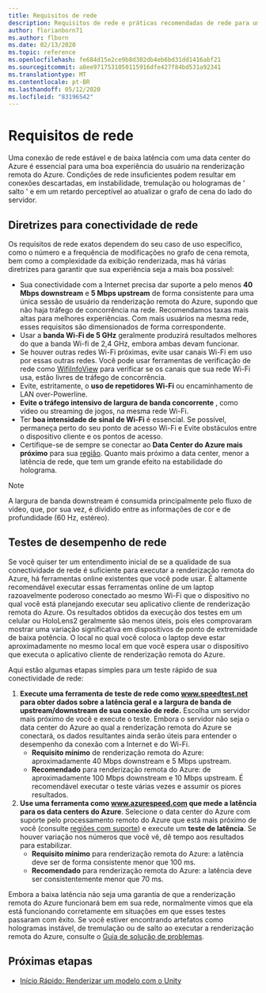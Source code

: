 ```yaml
---
title: Requisitos de rede
description: Requisitos de rede e práticas recomendadas de rede para uma experiência ideal
author: florianborn71
ms.author: flborn
ms.date: 02/13/2020
ms.topic: reference
ms.openlocfilehash: fe684d15e2ce9b8d302db4eb6bd31dd1416abf21
ms.sourcegitcommit: a8ee9717531050115916dfe427f84bd531a92341
ms.translationtype: MT
ms.contentlocale: pt-BR
ms.lasthandoff: 05/12/2020
ms.locfileid: "83196542"
---
```

# <a name="network-requirements"></a>Requisitos de rede

Uma conexão de rede estável e de baixa latência com uma data center do Azure é essencial para uma boa experiência do usuário na renderização remota do Azure. Condições de rede insuficientes podem resultar em conexões descartadas, em instabilidade, tremulação ou hologramas de ' salto ' e em um retardo perceptível ao atualizar o grafo de cena do lado do servidor.

## <a name="guidelines-for-network-connectivity"></a>Diretrizes para conectividade de rede

Os requisitos de rede exatos dependem do seu caso de uso específico, como o número e a frequência de modificações no grafo de cena remota, bem como a complexidade da exibição renderizada, mas há várias diretrizes para garantir que sua experiência seja a mais boa possível:

* Sua conectividade com a Internet precisa dar suporte a pelo menos **40 Mbps downstream** e **5 Mbps upstream** de forma consistente para uma única sessão de usuário da renderização remota do Azure, supondo que não haja tráfego de concorrência na rede. Recomendamos taxas mais altas para melhores experiências. Com mais usuários na mesma rede, esses requisitos são dimensionados de forma correspondente.
* Usar a **banda Wi-Fi de 5 GHz** geralmente produzirá resultados melhores do que a banda Wi-fi de 2,4 GHz, embora ambas devam funcionar.
* Se houver outras redes Wi-Fi próximas, evite usar canais Wi-Fi em uso por essas outras redes. Você pode usar ferramentas de verificação de rede como [WifiInfoView](https://www.nirsoft.net/utils/wifi_information_view.html) para verificar se os canais que sua rede Wi-Fi usa, estão livres de tráfego de concorrência.
* Evite, estritamente, o **uso de repetidores Wi-Fi** ou encaminhamento de LAN over-Powerline.
* **Evite o tráfego intensivo de largura de banda concorrente** , como vídeo ou streaming de jogos, na mesma rede Wi-Fi.
* Ter **boa intensidade de sinal de Wi-Fi** é essencial. Se possível, permaneça perto do seu ponto de acesso Wi-Fi e Evite obstáculos entre o dispositivo cliente e os pontos de acesso.
* Certifique-se de sempre se conectar ao **Data Center do Azure mais próximo** para sua [região](regions.md). Quanto mais próximo a data center, menor a latência de rede, que tem um grande efeito na estabilidade do holograma.

> [!NOTE]
> A largura de banda downstream é consumida principalmente pelo fluxo de vídeo, que, por sua vez, é dividido entre as informações de cor e de profundidade (60 Hz, estéreo).

## <a name="network-performance-tests"></a>Testes de desempenho de rede

Se você quiser ter um entendimento inicial de se a qualidade de sua conectividade de rede é suficiente para executar a renderização remota do Azure, há ferramentas online existentes que você pode usar. É altamente recomendável executar essas ferramentas online de um laptop razoavelmente poderoso conectado ao mesmo Wi-Fi que o dispositivo no qual você está planejando executar seu aplicativo cliente de renderização remota do Azure. Os resultados obtidos da execução dos testes em um celular ou HoloLens2 geralmente são menos úteis, pois eles comprovaram mostrar uma variação significativa em dispositivos de ponto de extremidade de baixa potência. O local no qual você coloca o laptop deve estar aproximadamente no mesmo local em que você espera usar o dispositivo que executa o aplicativo cliente de renderização remota do Azure.

Aqui estão algumas etapas simples para um teste rápido de sua conectividade de rede:

1. **Execute uma ferramenta de teste de rede como www.speedtest.net para obter dados sobre a latência geral e a largura de banda de upstream/downstream de sua conexão de rede.**
Escolha um servidor mais próximo de você e execute o teste. Embora o servidor não seja o data center do Azure ao qual a renderização remota do Azure se conectará, os dados resultantes ainda serão úteis para entender o desempenho da conexão com a Internet e do Wi-Fi.
   * **Requisito mínimo** de renderização remota do Azure: aproximadamente 40 Mbps downstream e 5 Mbps upstream.
   * **Recomendado** para renderização remota do Azure: de aproximadamente 100 Mbps downstream e 10 Mbps upstream.
É recomendável executar o teste várias vezes e assumir os piores resultados.
1. **Use uma ferramenta como www.azurespeed.com que mede a latência para os data centers do Azure**. Selecione o data center do Azure com suporte pelo processamento remoto do Azure que está mais próximo de você (consulte [regiões com suporte](regions.md)) e execute um **teste de latência**. Se houver variação nos números que você vê, dê tempo aos resultados para estabilizar.
   * **Requisito mínimo** para renderização remota do Azure: a latência deve ser de forma consistente menor que 100 ms.
   * **Recomendado** para renderização remota do Azure: a latência deve ser consistentemente menor que 70 ms.

Embora a baixa latência não seja uma garantia de que a renderização remota do Azure funcionará bem em sua rede, normalmente vimos que ela está funcionando corretamente em situações em que esses testes passaram com êxito.
Se você estiver encontrando artefatos como hologramas instável, de tremulação ou de salto ao executar a renderização remota do Azure, consulte o [Guia de solução de problemas](../resources/troubleshoot.md).

## <a name="next-steps"></a>Próximas etapas

* [Início Rápido: Renderizar um modelo com o Unity](../quickstarts/render-model.md)
